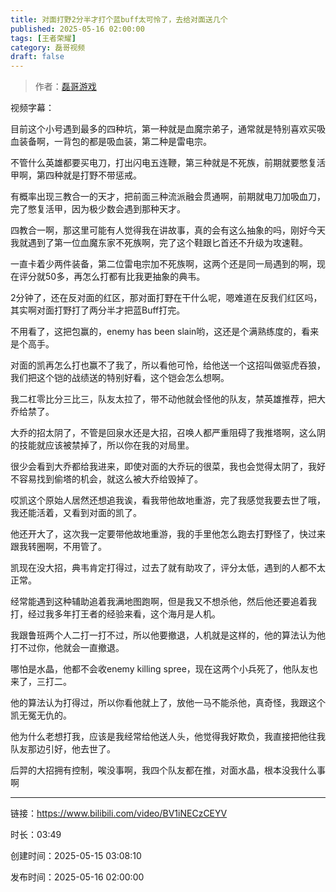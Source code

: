 ```yaml
---
title: 对面打野2分半才打个蓝buff太可怜了，去给对面送几个
published: 2025-05-16 02:00:00
tags: [王者荣耀]
category: 磊哥视频
draft: false
---
```



> 作者：[磊哥游戏](https://space.bilibili.com/268941858?spm_id_from=333.788.upinfo.head.click)

视频字幕：

目前这个小号遇到最多的四种坑，第一种就是血魔宗弟子，通常就是特别喜欢买吸血装备啊，一背包的都是吸血装，第二种是雷电宗。

不管什么英雄都要买电刀，打出闪电五连鞭，第三种就是不死族，前期就要憋复活甲啊，第四种就是打野不带惩戒。

有概率出现三教合一的天才，把前面三种流派融会贯通啊，前期就电刀加吸血刀，完了憋复活甲，因为极少数会遇到那种天才。

四教合一啊，那这里可能有人觉得我在讲故事，真的会有这么抽象的吗，刚好今天我就遇到了第一位血魔东家不死族啊，完了这个鞋跟匕首还不升级为攻速鞋。

一直卡着少两件装备，第二位雷电宗加不死族啊，这两个还是同一局遇到的啊，现在评分就50多，再怎么打都有比我更抽象的典韦。

2分钟了，还在反对面的红区，那对面打野在干什么呢，嗯难道在反我们红区吗，其实啊对面打野打了两分半才把蓝Buff打完。

不用看了，这把包赢的，enemy has been slain哟，这还是个满熟练度的，看来是个高手。

对面的凯再怎么打也赢不了我了，所以看他可怜，给他送一个这招叫做驱虎吞狼，我们把这个铠的战绩送的特别好看，这个铠会怎么想啊。

我二杠零比分三比三，队友太拉了，带不动他就会怪他的队友，禁英雄推荐，把大乔给禁了。

大乔的招太阴了，不管是回泉水还是大招，召唤人都严重阻碍了我推塔啊，这么阴的技能就应该被禁掉了，所以你在我的对局里。

很少会看到大乔都给我进来，即使对面的大乔玩的很菜，我也会觉得太阴了，我好不容易找到偷塔的机会，就这么被大乔给毁掉了。

哎凯这个原始人居然还想追我诶，看我带他故地重游，完了我感觉我要去世了哦，我还能活着，又看到对面的凯了。

他还开大了，这次我一定要带他故地重游，我的手里他怎么跑去打野怪了，快过来跟我转圈啊，不用管了。

凯现在没大招，典韦肯定打得过，过去了就有助攻了，评分太低，遇到的人都不太正常。

经常能遇到这种辅助追着我满地图跑啊，但是我又不想杀他，然后他还要追着我打，经过我多年打王者的经验来看，这个海月是人机。

我跟鲁班两个人二打一打不过，所以他要撤退，人机就是这样的，他的算法认为他打不过你，他就会一直撤退。

哪怕是水晶，他都不会收enemy killing spree，现在这两个小兵死了，他队友也来了，三打二。

他的算法认为打得过，所以你看他就上了，放他一马不能杀他，真奇怪，我跟这个凯无冤无仇的。

他为什么老想打我，应该是我经常给他送人头，他觉得我好欺负，我直接把他往我队友那边引好，他去世了。

后羿的大招拥有控制，唉没事啊，我四个队友都在推，对面水晶，根本没我什么事啊

---

链接：https://www.bilibili.com/video/BV1iNECzCEYV

时长：03:49

创建时间：2025-05-15 03:08:10

发布时间：2025-05-16 02:00:00
